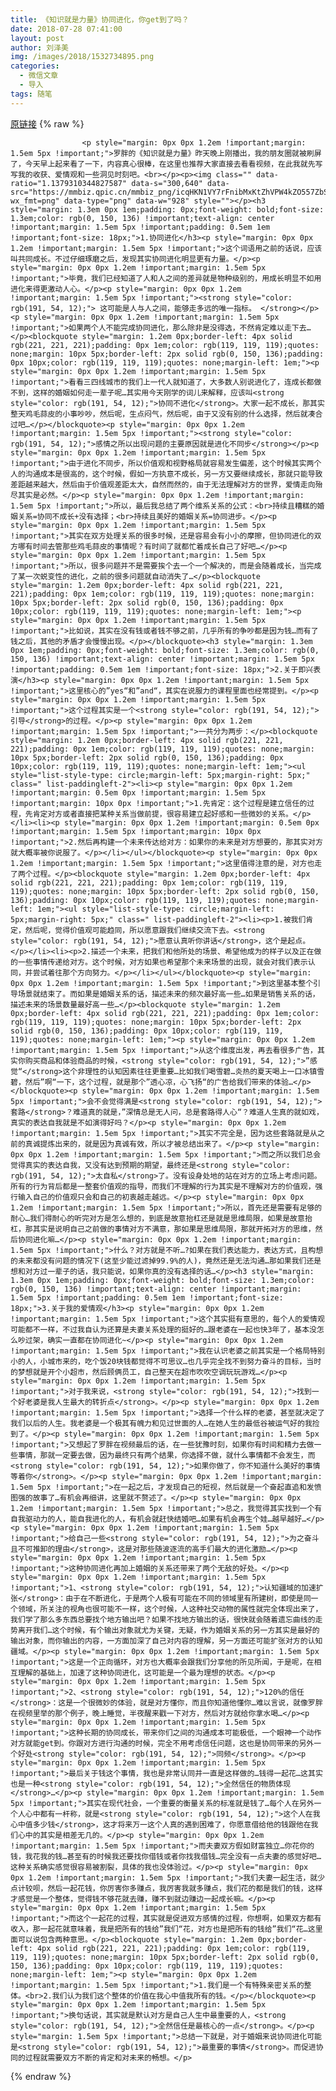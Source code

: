 ```yaml
---
title: 《知识就是力量》协同进化，你get到了吗？
date: 2018-07-28 07:41:00
layout: post
author: 刘泽美
img: /images/2018/1532734895.png
categories:
  - 微信文章
  - 导入
tags: 随笔
---
```


[原链接](http://mp.weixin.qq.com/s?__biz=MzU4NjA0ODc0MQ==&amp;mid=2247484457&amp;idx=1&amp;sn=fac4d112fb4ff18a65a40f6e7f6d4a08&amp;chksm=fd8071a3caf7f8b56412ae7cb869d92c89a1162a091961215b2cc3ee39a6a88f2c24113a7866&amp;scene=27#wechat_redirect)
{% raw %}

                    

                    
                    
                    
                    <p style="margin: 0px 0px 1.2em !important;margin: 1.5em 5px !important;">罗胖的《知识就是力量》昨天晚上刚播出，我的朋友圈就被刷屏了，今天早上起来看了一下，内容真心很棒，在这里也推荐大家直接去看看视频，在此我就先写写我的收获、爱情观和一些洞见时刻吧。<br></p><p><img class="" data-ratio="1.1379310344827587" data-s="300,640" data-src="https://mmbiz.qpic.cn/mmbiz_png/icqHKN1VY7rFnibMxKtZhVPW4kZO557ZbSiaAokbsYrZvguuV9ZchITw1cUvEibWsBHK0HqCibbE16oInGWF8AoBy8A/640?wx_fmt=png" data-type="png" data-w="928" style=""></p><h3 style="margin: 1.3em 0px 1em;padding: 0px;font-weight: bold;font-size: 1.3em;color: rgb(0, 150, 136) !important;text-align: center !important;margin: 1.5em 5px !important;padding: 0.5em 1em !important;font-size: 18px;">1.协同进化</h3><p style="margin: 0px 0px 1.2em !important;margin: 1.5em 5px !important;">这个词语用之前的话说，应该叫共同成长。不过仔细琢磨之后，发现其实协同进化明显更有力量。</p><p style="margin: 0px 0px 1.2em !important;margin: 1.5em 5px !important;">毕竟，我们已经知道了人和人之间的差异就是物种级别的，用成长明显不如用进化来得更激动人心。</p><p style="margin: 0px 0px 1.2em !important;margin: 1.5em 5px !important;"><strong style="color: rgb(191, 54, 12);"> 这可能是人与人之间，能够走多远的唯一指标。 </strong></p><p style="margin: 0px 0px 1.2em !important;margin: 1.5em 5px !important;">如果两个人不能完成协同进化，那么除非是没得选，不然肯定难以走下去…</p><blockquote style="margin: 1.2em 0px;border-left: 4px solid rgb(221, 221, 221);padding: 0px 1em;color: rgb(119, 119, 119);quotes: none;margin: 10px 5px;border-left: 2px solid rgb(0, 150, 136);padding: 0px 10px;color: rgb(119, 119, 119);quotes: none;margin-left: 1em;"><p style="margin: 0px 0px 1.2em !important;margin: 1.5em 5px !important;">看看三四线城市的我们上一代人就知道了，大多数人别说进化了，连成长都做不到，这样的婚姻如何走一辈子呢…其实用今天刚学的词儿来解释，应该叫<strong style="color: rgb(191, 54, 12);">协同不进化</strong>。大家一起不成长，那其实整天鸡毛蒜皮的小事吵吵，然后呢，生点闷气，然后呢，由于又没有别的什么选择，然后就凑合过吧…</p></blockquote><p style="margin: 0px 0px 1.2em !important;margin: 1.5em 5px !important;"><strong style="color: rgb(191, 54, 12);">感情之所以出现问题的主要原因就是进化不同步</strong></p><p style="margin: 0px 0px 1.2em !important;margin: 1.5em 5px !important;">由于进化不同步，所以价值观和视野格局就容易发生偏差，这个时候其实两个人的沟通成本是很高的，这个时候，假如一方执意不成长，另一方又要继续成长，那就只能导致差距越来越大，然后由于价值观差距太大，自然而然的，由于无法理解对方的世界，爱情走向殆尽其实是必然。</p><p style="margin: 0px 0px 1.2em !important;margin: 1.5em 5px !important;">所以，最后我总结了两个维系关系的公式：<br>持续且糟糕的婚姻关系=协同不成长+没有选择；<br>持续且美好的婚姻关系=协同进步。</p><p style="margin: 0px 0px 1.2em !important;margin: 1.5em 5px !important;">其实在双方处理关系的很多时候，还是容易会有小小的摩擦，但协同进化的双方哪有时间去管那些鸡毛蒜皮的事情呢？有时间了就都忙着成长自己了好吧…</p><p style="margin: 0px 0px 1.2em !important;margin: 1.5em 5px !important;">所以，很多问题并不是需要挨个去一个一个解决的，而是会随着成长，当完成了某一次蜕变性的进化，之前的很多问题就自动消失了…</p><blockquote style="margin: 1.2em 0px;border-left: 4px solid rgb(221, 221, 221);padding: 0px 1em;color: rgb(119, 119, 119);quotes: none;margin: 10px 5px;border-left: 2px solid rgb(0, 150, 136);padding: 0px 10px;color: rgb(119, 119, 119);quotes: none;margin-left: 1em;"><p style="margin: 0px 0px 1.2em !important;margin: 1.5em 5px !important;">比如说，其实在没有钱或者钱不够之前，几乎所有的争吵都是因为钱…而有了钱之后，其他的矛盾才会慢慢出现。</p></blockquote><h3 style="margin: 1.3em 0px 1em;padding: 0px;font-weight: bold;font-size: 1.3em;color: rgb(0, 150, 136) !important;text-align: center !important;margin: 1.5em 5px !important;padding: 0.5em 1em !important;font-size: 18px;">2.关于即兴表演</h3><p style="margin: 0px 0px 1.2em !important;margin: 1.5em 5px !important;">这里核心的”yes“和”and“，其实在说服力的课程里面也经常提到。</p><p style="margin: 0px 0px 1.2em !important;margin: 1.5em 5px !important;">这个过程其实是一个<strong style="color: rgb(191, 54, 12);">引导</strong>的过程。</p><p style="margin: 0px 0px 1.2em !important;margin: 1.5em 5px !important;">一共分为两步：</p><blockquote style="margin: 1.2em 0px;border-left: 4px solid rgb(221, 221, 221);padding: 0px 1em;color: rgb(119, 119, 119);quotes: none;margin: 10px 5px;border-left: 2px solid rgb(0, 150, 136);padding: 0px 10px;color: rgb(119, 119, 119);quotes: none;margin-left: 1em;"><ul style="list-style-type: circle;margin-left: 5px;margin-right: 5px;" class=" list-paddingleft-2"><li><p style="margin: 0px 0px 1.2em !important;margin: 0.5em 0px !important;margin: 1.5em 5px !important;margin: 10px 0px !important;">1.先肯定：这个过程是建立信任的过程，先肯定对方或者直接把某种关系当做前提，很容易建立起好感和一些微妙的关系。</p></li><li><p style="margin: 0px 0px 1.2em !important;margin: 0.5em 0px !important;margin: 1.5em 5px !important;margin: 10px 0px !important;">2.然后再构建一个未来传达给对方：如果你的未来是对方想要的，那其实对方就大概率被你说服了。</p></li></ul></blockquote><p style="margin: 0px 0px 1.2em !important;margin: 1.5em 5px !important;">这里值得注意的是，对方也走了两个过程。</p><blockquote style="margin: 1.2em 0px;border-left: 4px solid rgb(221, 221, 221);padding: 0px 1em;color: rgb(119, 119, 119);quotes: none;margin: 10px 5px;border-left: 2px solid rgb(0, 150, 136);padding: 0px 10px;color: rgb(119, 119, 119);quotes: none;margin-left: 1em;"><ul style="list-style-type: circle;margin-left: 5px;margin-right: 5px;" class=" list-paddingleft-2"><li><p>1.被我们肯定，然后呢，觉得价值观可能趋同，所以愿意跟我们继续交流下去。<strong style="color: rgb(191, 54, 12);">愿意认真听你讲话</strong>，这个是起点。</p></li><li><p>2.描述一个未来，把我们和他所处的场景、希望他成为的样子以及正在做的一些事情传递给对方。这个时候，对方如果也希望那个未来场景的出现，就会对我们表示认同，并尝试着往那个方向努力。</p></li></ul></blockquote><p style="margin: 0px 0px 1.2em !important;margin: 1.5em 5px !important;">到这里基本整个引导场景就结束了。而如果是婚姻关系的话，描述未来的频次最好高一些…如果是销售关系的话，描述未来的场景数量最好高一些…</p><blockquote style="margin: 1.2em 0px;border-left: 4px solid rgb(221, 221, 221);padding: 0px 1em;color: rgb(119, 119, 119);quotes: none;margin: 10px 5px;border-left: 2px solid rgb(0, 150, 136);padding: 0px 10px;color: rgb(119, 119, 119);quotes: none;margin-left: 1em;"><p style="margin: 0px 0px 1.2em !important;margin: 1.5em 5px !important;">从这个维度出发，再去看很多广告，其实你购买商品和体验商品的时候，<strong style="color: rgb(191, 54, 12);">”感觉“</strong>这个非理性的认知因素往往更重要…比如我们喝雪碧…炎热的夏天喝上一口冰镇雪碧，然后”啊“一下，这个过程，就是那个”透心凉，心飞扬“的广告给我们带来的体验…</p></blockquote><p style="margin: 0px 0px 1.2em !important;margin: 1.5em 5px !important;">会不会觉得满是<strong style="color: rgb(191, 54, 12);">套路</strong>？难道真的就是，”深情总是无人问，总是套路得人心“？难道人生真的就如戏，真实的表达自我就是不如演得好吗？</p><p style="margin: 0px 0px 1.2em !important;margin: 1.5em 5px !important;">其实不完全是，因为这些套路就是从之前的真诚提炼出来的，就是因为真诚有效，所以才被总结出来了。</p><p style="margin: 0px 0px 1.2em !important;margin: 1.5em 5px !important;">而之所以我们总会觉得真实的表达自我，又没有达到预期的期望，最终还是<strong style="color: rgb(191, 54, 12);">太自私</strong>了。没有设身处地的站在对方的立场上考虑问题。所有的行为背后都是一整套价值观的指导，而我们不理解的行为其实是不理解对方的价值观，强行输入自己的价值观只会和自己的初衷越走越远。</p><p style="margin: 0px 0px 1.2em !important;margin: 1.5em 5px !important;">所以，首先还是需要有足够的耐心…我们得耐心的听完对方是怎么想的，到底是故意抬杠还是就是思维局限，如果是故意抬杠，那其实是说明自己之前做的事情对方不满意，那如果是思维局限，那就开拓对方的思维，然后协同进化嘛…</p><p style="margin: 0px 0px 1.2em !important;margin: 1.5em 5px !important;">什么？对方就是不听…?如果在我们表达能力，表达方式，且构想的未来都没有问题的情况下(这至少能过滤掉99.9%的人)，竟然还是无法沟通…那如果我们还是想和对方过一辈子的话，我只能说，如果你真的没有选择的话…</p><h3 style="margin: 1.3em 0px 1em;padding: 0px;font-weight: bold;font-size: 1.3em;color: rgb(0, 150, 136) !important;text-align: center !important;margin: 1.5em 5px !important;padding: 0.5em 1em !important;font-size: 18px;">3.关于我的爱情观</h3><p style="margin: 0px 0px 1.2em !important;margin: 1.5em 5px !important;">这个其实挺有意思的，每个人的爱情观可能都不一样，不过我自认为还算是夫妻关系处理的挺好的…跟老婆在一起也快3年了，基本没怎么吵过架，确实一直都在协同进化~</p><p style="margin: 0px 0px 1.2em !important;margin: 1.5em 5px !important;">我在认识老婆之前其实是一个格局特别小的人，小城市来的，吃个饭20块钱都觉得不可思议…也几乎完全找不到努力奋斗的目标，当时的梦想就是开个小超市，然后顾俩员工，自己整天在超市吹吹空调玩玩游戏…</p><p style="margin: 0px 0px 1.2em !important;margin: 1.5em 5px !important;">对于我来说，<strong style="color: rgb(191, 54, 12);">找到一个好老婆是我人生最大的转折点</strong>。</p><p style="margin: 0px 0px 1.2em !important;margin: 1.5em 5px !important;">选择一个什么样的老婆，甚至就决定了我们以后的人生。我老婆是一个极其有魄力和见过世面的人…在她人生的最低谷被运气好的我捡到了。</p><p style="margin: 0px 0px 1.2em !important;margin: 1.5em 5px !important;">又想起了罗胖在视频最后的话，在一些犹豫时刻，如果你有时间和精力去做一些事情，那就一定要去做，因为最终只有两个结果，你选择不做，就什么事情都不会发生，而<strong style="color: rgb(191, 54, 12);">如果你做了，你不知道什么美好的事情等着你</strong>。</p><p style="margin: 0px 0px 1.2em !important;margin: 1.5em 5px !important;">在一起之后，才发现自己的短视，然后就是一个奋起直追和发愤图强的故事了…有机会再细讲，这里就不赘述了。</p><p style="margin: 0px 0px 1.2em !important;margin: 1.5em 5px !important;">总之，我觉得其实找到一个有自我驱动力的人，能自我进化的人，有机会就赶快结婚吧…如果有机会再生个娃…越早越好…</p><p style="margin: 0px 0px 1.2em !important;margin: 1.5em 5px !important;">给自己一些<strong style="color: rgb(191, 54, 12);">为之奋斗且不可推卸的理由</strong>，这是对那些随波逐流的高手们最大的进化激励…</p><p style="margin: 0px 0px 1.2em !important;margin: 1.5em 5px !important;">这种协同进化再加上婚姻的关系还带来了两个无敌的好处。</p><p style="margin: 0px 0px 1.2em !important;margin: 1.5em 5px !important;">1、<strong style="color: rgb(191, 54, 12);">认知疆域的加速扩张</strong>：由于在不断进化，于是两个人极有可能在不同的领域里有所建树，即使是同一个领域，所关注的视角也很可能不一样，这个时候，人这种社交动物的属性就完全体现出来了，我们学了那么多东西总要找个地方输出吧？如果不找地方输出的话，很快就会随着遗忘曲线的走势离开我们…这个时候，有个输出对象就尤为关键，无疑，作为婚姻关系的另一方其实是最好的输出对象，而你输出的内容，一方面加深了自己对内容的理解，另一方面还可能扩张对方的认知疆域。</p><p style="margin: 0px 0px 1.2em !important;margin: 1.5em 5px !important;">这是一个正向循环，对方也大概率会跟我们分享他的所见所闻，于是呢，在相互理解的基础上，加速了这种协同进化，这可能是一个最为理想的状态。</p><p style="margin: 0px 0px 1.2em !important;margin: 1.5em 5px !important;">2、<strong style="color: rgb(191, 54, 12);">120%的信任</strong>：这是一个很微妙的体验，就是对方懂你，而且你知道他懂你…难以言说，就像罗胖在视频里举的那个例子，晚上睡觉，半夜醒来戳一下对方，然后对方就给你拿水喝…</p><p style="margin: 0px 0px 1.2em !important;margin: 1.5em 5px !important;">这种长期的协同成长，带来你们之间的沟通成本可能极低，一个眼神一个动作对方就能get到。你跟对方进行沟通的时候，完全不用考虑信任问题，这也是协同带来的另外一个好处<strong style="color: rgb(191, 54, 12);">同频</strong>。</p><p style="margin: 0px 0px 1.2em !important;margin: 1.5em 5px !important;">最后关于钱这个事情，我也是非常认同并一直是这样做的…钱得一起花…这其实也是一种<strong style="color: rgb(191, 54, 12);">全然信任的物质体现</strong>…</p><p style="margin: 0px 0px 1.2em !important;margin: 1.5em 5px !important;">其实在现代社会，一个重要的衡量关系的标准就是钱了…每个人在另外一个人心中都有一杆称，就是<strong style="color: rgb(191, 54, 12);">这个人在我心中值多少钱</strong>，这才将来万一这个人真的遇到困难了，你愿意借给他的钱跟他在我们心中的其实是相差无几的。</p><p style="margin: 0px 0px 1.2em !important;margin: 1.5em 5px !important;">而夫妻双方假如财富独立…你花你的钱，我花我的钱…甚至有的时候我还要找你借钱或者你找我借钱…完全没有一点夫妻的感觉好吧…这种关系确实感觉很容易被割裂，具体的我也没体验过。</p><p style="margin: 0px 0px 1.2em !important;margin: 1.5em 5px !important;">我们夫妻一起生活，就少点计较呗，然后一起花钱，你厉害你多赚点，我厉害我就多赚点，我们花的都是我们的钱，这样才感觉是一个整体，觉得钱不够花就去赚，赚不到就边赚边一起成长嘛。</p><p style="margin: 0px 0px 1.2em !important;margin: 1.5em 5px !important;">而这个一起花的过程，其实就是促进双方感情的过程，你想啊，如果双方都有收入，那一起花就意味着，我是把所有的钱给”我们“花，对方也是把所有的钱给”我们“花…这里面可以说包含两种意思。</p><blockquote style="margin: 1.2em 0px;border-left: 4px solid rgb(221, 221, 221);padding: 0px 1em;color: rgb(119, 119, 119);quotes: none;margin: 10px 5px;border-left: 2px solid rgb(0, 150, 136);padding: 0px 10px;color: rgb(119, 119, 119);quotes: none;margin-left: 1em;"><p style="margin: 0px 0px 1.2em !important;margin: 1.5em 5px !important;">1.我们是一个有特殊亲密关系的整体。<br>2.我们认为我们这个整体的价值在我心中值我所有的钱。</p></blockquote><p style="margin: 0px 0px 1.2em !important;margin: 1.5em 5px !important;">换句话说，其实就是默认对方是自己人生中最重要的人，<strong style="color: rgb(191, 54, 12);">全然信任是最核心的一点</strong>。</p><p style="margin: 1.5em 5px !important;">总结一下就是，对于婚姻来说协同进化可能是<strong style="color: rgb(191, 54, 12);">最重要的事情</strong>。而促进协同的过程就需要双方不断的肯定和对未来的畅想。</p>
                
{% endraw %}
